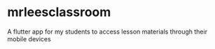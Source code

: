 # mrleesclassroom
A flutter app for my students to access lesson materials through their mobile devices
